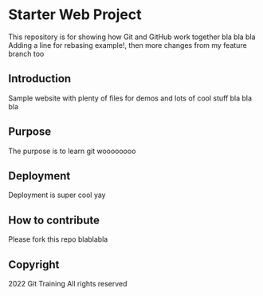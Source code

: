 # Starter Web Project

This repository is for showing how Git and GitHub work together bla bla bla
Adding a line for rebasing example!, then more changes from my feature branch too

## Introduction

Sample website with plenty of files for demos and lots of cool stuff bla bla bla

## Purpose

The purpose is to learn git woooooooo

## Deployment

Deployment is super cool yay

## How to contribute

Please fork this repo blablabla

## Copyright

2022 Git Training All rights reserved